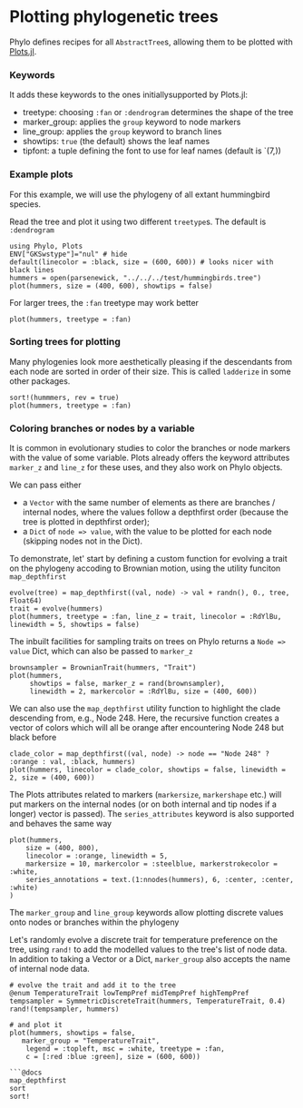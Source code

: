 # Plotting phylogenetic trees

Phylo defines recipes for all `AbstractTree`s, allowing them to be plotted with
 [Plots.jl](https://docs.juliaplots.org/latest).

### Keywords

It adds these keywords to the ones initiallysupported by Plots.jl:
- treetype: choosing `:fan` or `:dendrogram` determines the shape of the tree
- marker_group: applies the `group` keyword to node markers
- line_group: applies the `group` keyword to branch lines
- showtips: `true` (the default) shows the leaf names
- tipfont: a tuple defining the font to use for leaf names (default is `(7,))

### Example plots
For this example, we will use the phylogeny of all extant hummingbird species.

Read the tree and plot it using two different `treetype`s. The 
default is `:dendrogram`
```@example plotting
using Phylo, Plots
ENV["GKSwstype"]="nul" # hide
default(linecolor = :black, size = (600, 600)) # looks nicer with black lines
hummers = open(parsenewick, "../../../test/hummingbirds.tree")
plot(hummers, size = (400, 600), showtips = false)
```

For larger trees, the `:fan` treetype may work better
```@example plotting
plot(hummers, treetype = :fan)
```

### Sorting trees for plotting
Many phylogenies look more aesthetically pleasing if the descendants from each
node are sorted in order of their size. This is called `ladderize` in some other
packages.
```@example plotting
sort!(hummmers, rev = true)
plot(hummers, treetype = :fan)
```

### Coloring branches or nodes by a variable
It is common in evolutionary studies to color the branches or node markers with
the value of some variable. Plots already offers the keyword attributes 
`marker_z` and `line_z` for these uses, and they also work on Phylo objects.

We can pass either 
- a `Vector` with the same number of elements as there are 
branches / internal nodes, where the values follow a depthfirst order
(because the tree is plotted in depthfirst order);
- a `Dict` of `node => value`, with the value to be plotted for each node 
(skipping nodes not in the Dict).

To demonstrate, let' start by defining a custom function for evolving a trait
on the phylogeny accoding to Brownian motion, using the utility funciton 
`map_depthfirst`
```@example plotting
evolve(tree) = map_depthfirst((val, node) -> val + randn(), 0., tree, Float64)
trait = evolve(hummers)
plot(hummers, treetype = :fan, line_z = trait, linecolor = :RdYlBu, linewidth = 5, showtips = false)
```

The inbuilt facilities for sampling traits on trees on Phylo returns a 
`Node => value` Dict, which can also be passed to `marker_z`
```@example plotting
brownsampler = BrownianTrait(hummers, "Trait")
plot(hummers, 
     showtips = false, marker_z = rand(brownsampler), 
     linewidth = 2, markercolor = :RdYlBu, size = (400, 600))
```


We can also use the `map_depthfirst` utility function to highlight the clade
descending from, e.g., Node 248. Here, the recursive function creates a vector 
of colors which will all be orange after encountering Node 248 but black before
```@example plotting
clade_color = map_depthfirst((val, node) -> node == "Node 248" ? :orange : val, :black, hummers)
plot(hummers, linecolor = clade_color, showtips = false, linewidth = 2, size = (400, 600))
```

The Plots attributes related to markers (`markersize`, `markershape` etc.) will
put markers on the internal nodes (or on both internal and tip nodes if a longer)
vector is passed). The `series_attributes` keyword is also supported and behaves
the same way
```@example plotting
plot(hummers, 
    size = (400, 800), 
    linecolor = :orange, linewidth = 5, 
    markersize = 10, markercolor = :steelblue, markerstrokecolor = :white,
    series_annotations = text.(1:nnodes(hummers), 6, :center, :center, :white)
)
```

The `marker_group` and `line_group` keywords allow plotting discrete values onto
nodes or branches within the phylogeny

Let's randomly evolve a discrete trait for temperature preference on the tree,
using `rand!` to add the modelled values to the tree's list of node data.
In addition to taking a Vector or a Dict, `marker_group` also accepts the name 
of internal node data.


``` @example plotting
# evolve the trait and add it to the tree
@enum TemperatureTrait lowTempPref midTempPref highTempPref
tempsampler = SymmetricDiscreteTrait(hummers, TemperatureTrait, 0.4)
rand!(tempsampler, hummers)

# and plot it
plot(hummers, showtips = false,   
   marker_group = "TemperatureTrait",  
    legend = :topleft, msc = :white, treetype = :fan, 
    c = [:red :blue :green], size = (600, 600)) 

```@docs
map_depthfirst
sort
sort!
```

